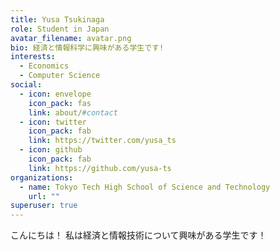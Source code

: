 ```yaml
---
title: Yusa Tsukinaga
role: Student in Japan
avatar_filename: avatar.png
bio: 経済と情報科学に興味がある学生です!
interests:
  - Economics
  - Computer Science
social:
  - icon: envelope
    icon_pack: fas
    link: about/#contact
  - icon: twitter
    icon_pack: fab
    link: https://twitter.com/yusa_ts
  - icon: github
    icon_pack: fab
    link: https://github.com/yusa-ts
organizations:
  - name: Tokyo Tech High School of Science and Technology
    url: ""
superuser: true
---
```

こんにちは！
私は経済と情報技術について興味がある学生です！
